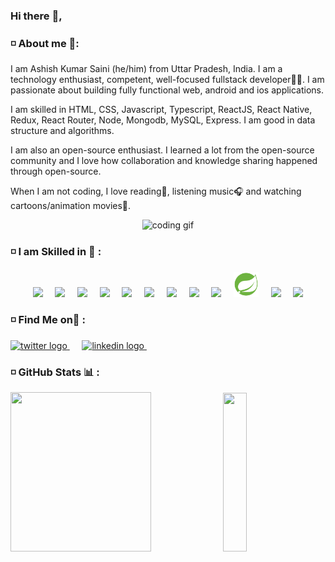 ### Hi there :wave:,

### :white_medium_small_square: About me 🧑:

I am Ashish Kumar Saini (he/him) from Uttar Pradesh, India. I am a technology enthusiast, competent, well-focused fullstack developer👨‍💻. I am passionate about building fully functional web, android and ios applications.

I am skilled in HTML, CSS, Javascript, Typescript, ReactJS, React Native, Redux, React Router, Node, Mongodb, MySQL, Express. I am good in data structure and algorithms.

I am also an open-source enthusiast. I learned a lot from the open-source community and I love how collaboration and knowledge sharing happened through open-source.

When I am not coding, I love reading📖, listening music🎧 and watching cartoons/animation movies🎥.

<div align="center">
  <img src="/images/ezgif.com-video-to-gif.gif" alt="coding gif"/>
</div>

### :white_medium_small_square: I am Skilled in :hammer: :

<div  align="center">
      <img height="40" src="https://www.flaticon.com/svg/static/icons/svg/1216/1216733.svg">&nbsp;&nbsp;&nbsp;&nbsp;
      <img height="40" src="https://www.flaticon.com/svg/static/icons/svg/732/732190.svg">&nbsp;&nbsp;&nbsp;&nbsp;
      <img height="40" src="https://www.flaticon.com/svg/static/icons/svg/541/541509.svg">&nbsp;&nbsp;&nbsp;&nbsp;
     <img height="40" src="https://cdn.iconscout.com/icon/free/png-256/typescript-1174965.png">&nbsp;&nbsp;&nbsp;&nbsp;
      <img height="40" src="https://image.flaticon.com/icons/png/512/919/919825.png">&nbsp;&nbsp;&nbsp;&nbsp;
      <img height="40" src="https://www.flaticon.com/svg/static/icons/svg/919/919851.svg">&nbsp;&nbsp;&nbsp;&nbsp;
      <img height="40" src="https://reactnative.dev/img/header_logo.svg">&nbsp;&nbsp;&nbsp;&nbsp;
      <img height="40" src="https://miro.medium.com/max/2800/0*U2DmhXYumRyXH6X1.png">&nbsp;&nbsp;&nbsp;&nbsp;
      <img height="40" src="https://n7.nextpng.com/sticker-png/925/447/sticker-png-express-js-node-js-javascript-mongodb-node-js-text-trademark-logo-web-application.png">&nbsp;&nbsp;&nbsp;&nbsp;
      <img height="40" src="https://raw.githubusercontent.com/github/explore/80688e429a7d4ef2fca1e82350fe8e3517d3494d/topics/spring-boot/spring-boot.png">&nbsp;&nbsp;&nbsp;&nbsp;
      <img height="40" src="https://upload.wikimedia.org/wikipedia/commons/thumb/9/9a/Visual_Studio_Code_1.35_icon.svg/512px-Visual_Studio_Code_1.35_icon.svg.png"/>&nbsp;&nbsp;&nbsp;&nbsp;
      <img height="40" src="https://www.flaticon.com/svg/static/icons/svg/1822/1822899.svg">
</div>

### :white_medium_small_square: Find Me on📱 :

<div>
  <a href="https://twitter.com/its___ashish" target="_blank">
    <img src="https://image.flaticon.com/icons/png/512/733/733579.png" alt="twitter logo" width="20" height="20"/>
  </a>&nbsp;&nbsp;&nbsp;&nbsp;

  <a href="https://www.linkedin.com/in/ashish-kumar-saini-b40a41174/" target="_blank">
    <img src="https://image.flaticon.com/icons/png/512/174/174857.png" alt="linkedin logo" width="20" height="20"/>
  </a>&nbsp;&nbsp;&nbsp;&nbsp; 
</div>

### :white_medium_small_square: GitHub Stats 📊 :

<div>
  <img src="https://github-readme-stats.vercel.app/api?username=ashish8796&show_icons=true&theme=radical" height="255px" width="66.75%"/>

  <img src="https://github-readme-stats.vercel.app/api/top-langs/?username=ashish8796&theme=tokyonight" height="254px" width="27.5%" />

</div>
